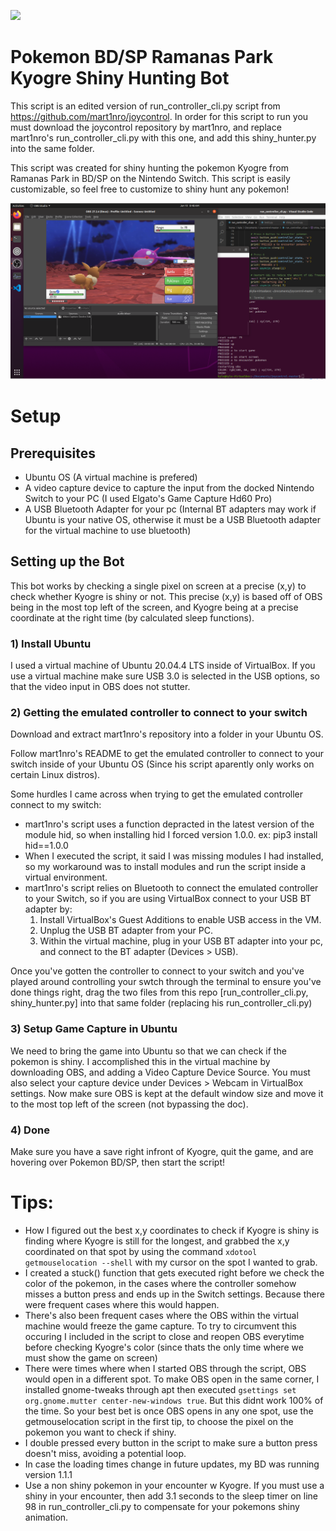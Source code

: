 ![](https://github.com/nick16/Pokemon-BDSP-Kyogre-Shiny-Hunting-Bot/blob/main/images/kyogre.gif)

# Pokemon BD/SP Ramanas Park Kyogre Shiny Hunting Bot
This script is an edited version of run_controller_cli.py script from https://github.com/mart1nro/joycontrol. In order for this script to run you must download the joycontrol repository by mart1nro, and replace mart1nro's run_controller_cli.py with this one, and add this shiny_hunter.py into the same folder.

This script was created for shiny hunting the pokemon Kyogre from Ramanas Park in BD/SP on the Nintendo Switch.
This script is easily customizable, so feel free to customize to shiny hunt any pokemon!

![](https://github.com/nick16/Pokemon-BDSP-Kyogre-Shiny-Hunting-Bot/blob/main/images/shiny_kyogre_encounter.PNG)

# Setup
## Prerequisites
- Ubuntu OS (A virtual machine is prefered)
- A video capture device to capture the input from the docked Nintendo Switch to your PC (I used Elgato's Game Capture Hd60 Pro)
- A USB Bluetooth Adapter for your pc (Internal BT adapters may work if Ubuntu is your native OS, otherwise it must be a USB Bluetooth adapter for the virtual machine to use bluetooth)


## Setting up the Bot
This bot works by checking a single pixel on screen at a precise (x,y) to check whether Kyogre is shiny or not. This precise (x,y) is based off of OBS being in the most top left of the screen, and Kyogre being at a precise coordinate at the right time (by calculated sleep functions).

###  1) Install Ubuntu
   I used a virtual machine of Ubuntu 20.04.4 LTS inside of VirtualBox.
   If you use a virtual machine make sure USB 3.0 is selected in the USB options, so that the video input in OBS does not stutter.

### 2) Getting the emulated controller to connect to your switch
   Download and extract mart1nro's repository into a folder in your Ubuntu OS.

   Follow mart1nro's README to get the emulated controller to connect to your switch inside of your Ubuntu OS (Since his script aparently only works on certain Linux distros).
    
   Some hurdles I came across when trying to get the emulated controller connect to my switch:
   - mart1nro's script uses a function depracted in the latest version of the module hid, so when installing hid I forced version 1.0.0.
            ex: pip3 install hid==1.0.0
   - When I executed the script, it said I was missing modules I had installed, so my workaround was to install modules and run the script inside a virtual environment.
   - mart1nro's script relies on Bluetooth to connect the emulated controller to your Switch, so if you are using VirtualBox connect to your USB BT adapter by:
        1. Install VirtualBox's Guest Additions to enable USB access in the VM.
        2. Unplug the USB BT adapter from your PC.
        3. Within the virtual machine, plug in your USB BT adapter into your pc, and connect to the BT adapter (Devices > USB).
    
   Once you've gotten the controller to connect to your switch and you've played around controlling your swtch through the terminal to ensure you've done things right, drag the two files from this repo [run_controller_cli.py, shiny_hunter.py] into that same folder (replacing his run_controller_cli.py)

### 3) Setup Game Capture in Ubuntu
   We need to bring the game into Ubuntu so that we can check if the pokemon is shiny.
    I accomplished this in the virtual machine by downloading OBS, and adding a Video Capture Device Source. You must also select your capture device under Devices > Webcam in VirtualBox settings.
    Now make sure OBS is kept at the default window size and move it to the most top left of the screen (not bypassing the doc).

### 4) Done
   Make sure you have a save right infront of Kyogre, quit the game, and are hovering over Pokemon BD/SP, then start the script!


# Tips:
- How I figured out the best x,y coordinates to check if Kyogre is shiny is finding where Kyogre is still for the longest, and grabbed the x,y coordinated on that spot by using the command `xdotool getmouselocation --shell` with my cursor on the spot I wanted to grab.
- I created a stuck() function that gets executed right before we check the color of the pokemon, in the cases where the controller somehow misses a button press and ends up in the Switch settings. Because there were frequent cases where this would happen.
- There's also been frequent cases where the OBS within the virtual machine would freeze the game capture. To try to circumvent this occuring I included in the script to close and reopen OBS everytime before checking Kyogre's color (since thats the only time where we must show the game on screen)
- There were times where when I started OBS through the script, OBS would open in a different spot. To make OBS open in the same corner, I installed gnome-tweaks through apt then executed `gsettings set org.gnome.mutter center-new-windows true`. But this didnt work 100% of the time. So your best bet is once OBS opens in any one spot, use the getmouselocation script in the first tip, to choose the pixel on the pokemon you want to check if shiny.
- I double pressed every button in the script to make sure a button press doesn't miss, avoiding a potential loop.
- In case the loading times change in future updates, my BD was running version 1.1.1
- Use a non shiny pokemon in your encounter w Kyogre. If you must use a shiny in your encounter, then add 3.1 seconds to the sleep timer on line 98 in run_controller_cli.py to compensate for your pokemons shiny animation.
